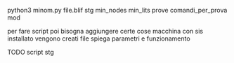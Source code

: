 python3 minom.py file.blif stg min_nodes min_lits prove comandi_per_prova mod

per fare script poi bisogna aggiungere certe cose
macchina con sis installato
vengono creati file
spiega parametri e funzionamento

TODO
script stg
